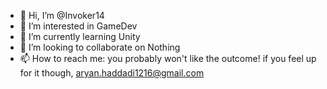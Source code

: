 - 👋 Hi, I’m @Invoker14
- 👀 I’m interested in GameDev 
- 🌱 I’m currently learning Unity
- 💞️ I’m looking to collaborate on Nothing
- 📫 How to reach me: you probably won't like the outcome! if you feel up for it though, aryan.haddadi1216@gmail.com

